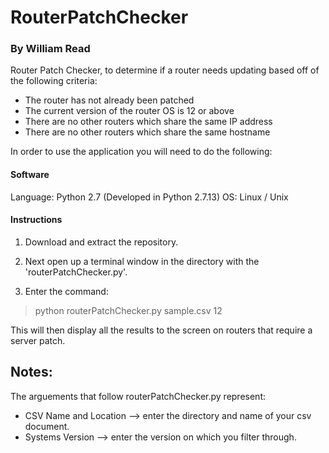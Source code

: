 # RouterPatchChecker
### By William Read
Router Patch Checker, to determine if a router needs updating based off of the following criteria:
* The router has not already been patched
* The current version of the router OS is 12 or above
* There are no other routers which share the same IP address
* There are no other routers which share the same hostname

In order to use the application you will need to do the following:
#### Software
Language: Python 2.7 (Developed in Python 2.7.13)
OS: Linux / Unix

#### Instructions
1. Download and extract the repository.

2. Next open up a terminal window in the directory with the 'routerPatchChecker.py'.

3. Enter the command:
> python routerPatchChecker.py sample.csv 12


This will then display all the results to the screen on routers that require a server patch.

## Notes:
The arguements that follow routerPatchChecker.py represent:
* CSV Name and Location --> enter the directory and name of your csv document.
* Systems Version --> enter the version on which you filter through.
